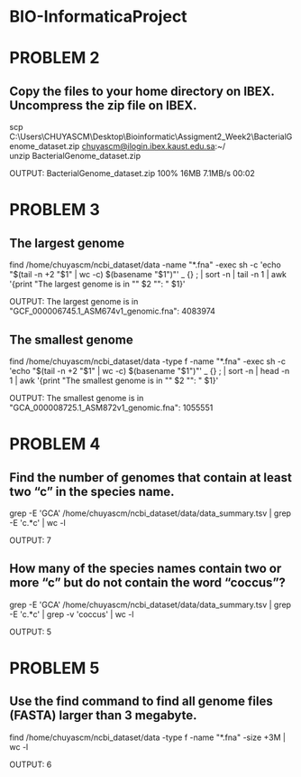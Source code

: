 # BIO-InformaticaProject

# PROBLEM 2
## Copy the files to your home directory on IBEX. Uncompress the zip file on IBEX.
scp C:\Users\CHUYASCM\Desktop\Bioinformatic\Assigment2_Week2\BacterialGenome_dataset.zip  chuyascm@ilogin.ibex.kaust.edu.sa:~/  
unzip BacterialGenome_dataset.zip

OUTPUT:
BacterialGenome_dataset.zip                                                           100%   16MB   7.1MB/s   00:02

# PROBLEM 3

## The largest genome 
find /home/chuyascm/ncbi_dataset/data -name "*.fna" -exec sh -c 'echo "$(tail -n +2 "$1" | wc -c) $(basename "$1")"' _ {} \; | sort -n | tail -n 1 | awk '{print "The largest genome is in \"" $2 "\": " $1}'

OUTPUT: The largest genome is in "GCF_000006745.1_ASM674v1_genomic.fna": 4083974

## The smallest genome 

find /home/chuyascm/ncbi_dataset/data -type f -name "*.fna" -exec sh -c 'echo "$(tail -n +2 "$1" | wc -c) $(basename "$1")"' _ {} \; | sort -n | head -n 1 | awk '{print "The smallest genome is in \"" $2 "\": " $1}'

OUTPUT: The smallest genome is in "GCA_000008725.1_ASM872v1_genomic.fna": 1055551

# PROBLEM 4

## Find the number of genomes that contain at least two “c” in the species name. 

grep -E 'GCA' /home/chuyascm/ncbi_dataset/data/data_summary.tsv | grep -E 'c.*c' | wc -l

OUTPUT: 7

## How many of the species names contain two or more “c” but do not contain the word “coccus”?

grep -E 'GCA' /home/chuyascm/ncbi_dataset/data/data_summary.tsv | grep -E 'c.*c' | grep -v 'coccus' | wc -l

OUTPUT: 5 

# PROBLEM 5

## Use the find command to find all genome files (FASTA) larger than 3 megabyte. 

find /home/chuyascm/ncbi_dataset/data -type f -name "*.fna" -size +3M | wc -l

OUTPUT: 6 



